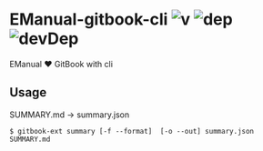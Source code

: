 # EManual-gitbook-cli ![v](https://img.shields.io/npm/v/emanual-gitbook-cli.svg) ![dep](https://img.shields.io/david/EManual/EManual-GitBook-cli.svg) ![devDep](https://img.shields.io/david/dev/strongloop/express.svg)
EManual :heart: GitBook  with cli 

## Usage

SUMMARY.md -> summary.json
```
$ gitbook-ext summary [-f --format]  [-o --out] summary.json SUMMARY.md 
```
